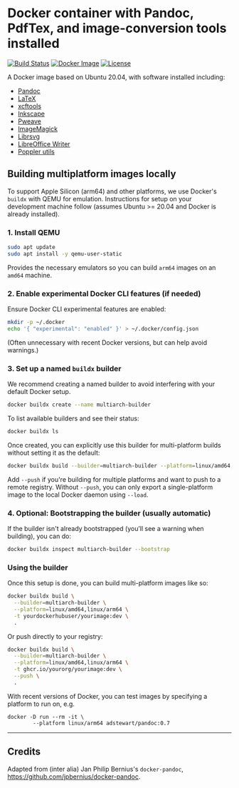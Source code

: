 # Docker container with Pandoc, PdfTex, and image-conversion tools installed

[![Build Status][build-img]][build-status]
[![Docker Image][docker-pulls-img]][docker_repo]
[![License][license]][license_link]

A Docker image based on Ubuntu 20.04, with software installed including:

- [Pandoc](http://pandoc.org/)
- [LaTeX](https://www.latex-project.org)
- [xcftools](https://github.com/j-jorge/xcftools/)
- [Inkscape](https://inkscape.org)
- [Pweave](https://github.com/mpastell/Pweave)
- [ImageMagick](https://imagemagick.org/)
- [Librsvg](https://wiki.gnome.org/Projects/LibRsvg)
- [LibreOffice Writer](https://www.libreoffice.org/discover/writer/)
- [Poppler utils](https://poppler.freedesktop.org)


## Building multiplatform images locally

To support Apple Silicon (arm64) and other platforms, we use Docker's `buildx`
with QEMU for emulation. Instructions for setup on your development machine follow
(assumes Ubuntu >= 20.04 and Docker is already installed).

### 1. Install QEMU

```bash
sudo apt update
sudo apt install -y qemu-user-static
```

Provides the necessary emulators so you can build `arm64` images on an `amd64` machine.

### 2. Enable experimental Docker CLI features (if needed)

Ensure Docker CLI experimental features are enabled:

```bash
mkdir -p ~/.docker
echo '{ "experimental": "enabled" }' > ~/.docker/config.json
```

(Often unnecessary with recent Docker versions, but can help avoid warnings.)

### 3. Set up a named `buildx` builder

We recommend creating a named builder to avoid interfering with your default Docker setup.

```bash
docker buildx create --name multiarch-builder
```

To list available builders and see their status:

```bash
docker buildx ls
```

Once created, you can explicitly use this builder for multi-platform builds without setting it as the default:

```bash
docker buildx build --builder=multiarch-builder --platform=linux/amd64,linux/arm64 -t yourimage:tag .
```

Add `--push` if you're building for multiple platforms and want to push to a remote registry. Without `--push`, you can only export a single-platform image to the local Docker daemon using `--load`.

### 4. Optional: Bootstrapping the builder (usually automatic)

If the builder isn't already bootstrapped (you’ll see a warning when building), you can do:

```bash
docker buildx inspect multiarch-builder --bootstrap
```

### Using the builder

Once this setup is done, you can build multi-platform images like so:

```bash
docker buildx build \
  --builder=multiarch-builder \
  --platform=linux/amd64,linux/arm64 \
  -t yourdockerhubuser/yourimage:dev \
  .
```

Or push directly to your registry:

```bash
docker buildx build \
  --builder=multiarch-builder \
  --platform=linux/amd64,linux/arm64 \
  -t ghcr.io/yourorg/yourimage:dev \
  --push \
  .
```

With recent versions of Docker, you can test images by specifying a
platform to run on, e.g.

```
docker -D run --rm -it \
		--platform linux/arm64 adstewart/pandoc:0.7
```


----

## Credits

Adapted from (inter alia) Jan Philip Bernius's `docker-pandoc`,
<https://github.com/jpbernius/docker-pandoc>.


[license]: https://img.shields.io/github/license/arranstewart/docker-pandoc.svg?maxAge=2592000
[license_link]: https://github.com/arranstewart/docker-pandoc/blob/master/LICENSE
[build-img]: https://github.com/arranstewart/docker-pandoc/actions/workflows/build.yml/badge.svg?branch=master
[build-status]: https://github.com/arranstewart/docker-pandoc/actions/workflows/build.yml
[docker_repo]: https://hub.docker.com/r/adstewart/pandoc/
[docker-pulls-img]: https://img.shields.io/docker/pulls/adstewart/pandoc




